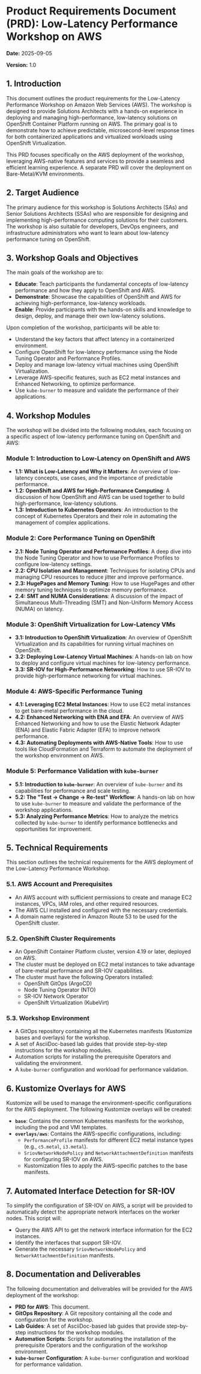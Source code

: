 # Product Requirements Document (PRD): Low-Latency Performance Workshop on AWS

**Date:** 2025-09-05

**Version:** 1.0

## 1. Introduction

This document outlines the product requirements for the Low-Latency Performance Workshop on Amazon Web Services (AWS). The workshop is designed to provide Solutions Architects with a hands-on experience in deploying and managing high-performance, low-latency solutions on OpenShift Container Platform running on AWS. The primary goal is to demonstrate how to achieve predictable, microsecond-level response times for both containerized applications and virtualized workloads using OpenShift Virtualization.

This PRD focuses specifically on the AWS deployment of the workshop, leveraging AWS-native features and services to provide a seamless and efficient learning experience. A separate PRD will cover the deployment on Bare-Metal/KVM environments.

## 2. Target Audience

The primary audience for this workshop is Solutions Architects (SAs) and Senior Solutions Architects (SSAs) who are responsible for designing and implementing high-performance computing solutions for their customers. The workshop is also suitable for developers, DevOps engineers, and infrastructure administrators who want to learn about low-latency performance tuning on OpenShift.

## 3. Workshop Goals and Objectives

The main goals of the workshop are to:

*   **Educate**: Teach participants the fundamental concepts of low-latency performance and how they apply to OpenShift and AWS.
*   **Demonstrate**: Showcase the capabilities of OpenShift and AWS for achieving high-performance, low-latency workloads.
*   **Enable**: Provide participants with the hands-on skills and knowledge to design, deploy, and manage their own low-latency solutions.

Upon completion of the workshop, participants will be able to:

*   Understand the key factors that affect latency in a containerized environment.
*   Configure OpenShift for low-latency performance using the Node Tuning Operator and Performance Profiles.
*   Deploy and manage low-latency virtual machines using OpenShift Virtualization.
*   Leverage AWS-specific features, such as EC2 metal instances and Enhanced Networking, to optimize performance.
*   Use `kube-burner` to measure and validate the performance of their applications.




## 4. Workshop Modules

The workshop will be divided into the following modules, each focusing on a specific aspect of low-latency performance tuning on OpenShift and AWS:

### Module 1: Introduction to Low-Latency on OpenShift and AWS

*   **1.1: What is Low-Latency and Why it Matters**: An overview of low-latency concepts, use cases, and the importance of predictable performance.
*   **1.2: OpenShift and AWS for High-Performance Computing**: A discussion of how OpenShift and AWS can be used together to build high-performance, low-latency solutions.
*   **1.3: Introduction to Kubernetes Operators**: An introduction to the concept of Kubernetes Operators and their role in automating the management of complex applications.

### Module 2: Core Performance Tuning on OpenShift

*   **2.1: Node Tuning Operator and Performance Profiles**: A deep dive into the Node Tuning Operator and how to use Performance Profiles to configure low-latency settings.
*   **2.2: CPU Isolation and Management**: Techniques for isolating CPUs and managing CPU resources to reduce jitter and improve performance.
*   **2.3: HugePages and Memory Tuning**: How to use HugePages and other memory tuning techniques to optimize memory performance.
*   **2.4: SMT and NUMA Considerations**: A discussion of the impact of Simultaneous Multi-Threading (SMT) and Non-Uniform Memory Access (NUMA) on latency.

### Module 3: OpenShift Virtualization for Low-Latency VMs

*   **3.1: Introduction to OpenShift Virtualization**: An overview of OpenShift Virtualization and its capabilities for running virtual machines on OpenShift.
*   **3.2: Deploying Low-Latency Virtual Machines**: A hands-on lab on how to deploy and configure virtual machines for low-latency performance.
*   **3.3: SR-IOV for High-Performance Networking**: How to use SR-IOV to provide high-performance networking for virtual machines.

### Module 4: AWS-Specific Performance Tuning

*   **4.1: Leveraging EC2 Metal Instances**: How to use EC2 metal instances to get bare-metal performance in the cloud.
*   **4.2: Enhanced Networking with ENA and EFA**: An overview of AWS Enhanced Networking and how to use the Elastic Network Adapter (ENA) and Elastic Fabric Adapter (EFA) to improve network performance.
*   **4.3: Automating Deployments with AWS-Native Tools**: How to use tools like CloudFormation and Terraform to automate the deployment of the workshop environment on AWS.

### Module 5: Performance Validation with `kube-burner`

*   **5.1: Introduction to `kube-burner`**: An overview of `kube-burner` and its capabilities for performance and scale testing.
*   **5.2: The "Test -> Change -> Re-test" Workflow**: A hands-on lab on how to use `kube-burner` to measure and validate the performance of the workshop applications.
*   **5.3: Analyzing Performance Metrics**: How to analyze the metrics collected by `kube-burner` to identify performance bottlenecks and opportunities for improvement.




## 5. Technical Requirements

This section outlines the technical requirements for the AWS deployment of the Low-Latency Performance Workshop.

### 5.1. AWS Account and Prerequisites

*   An AWS account with sufficient permissions to create and manage EC2 instances, VPCs, IAM roles, and other required resources.
*   The AWS CLI installed and configured with the necessary credentials.
*   A domain name registered in Amazon Route 53 to be used for the OpenShift cluster.

### 5.2. OpenShift Cluster Requirements

*   An OpenShift Container Platform cluster, version 4.19 or later, deployed on AWS.
*   The cluster must be deployed on EC2 metal instances to take advantage of bare-metal performance and SR-IOV capabilities.
*   The cluster must have the following Operators installed:
    *   OpenShift GitOps (ArgoCD)
    *   Node Tuning Operator (NTO)
    *   SR-IOV Network Operator
    *   OpenShift Virtualization (KubeVirt)

### 5.3. Workshop Environment

*   A GitOps repository containing all the Kubernetes manifests (Kustomize bases and overlays) for the workshop.
*   A set of AsciiDoc-based lab guides that provide step-by-step instructions for the workshop modules.
*   Automation scripts for installing the prerequisite Operators and validating the environment.
*   A `kube-burner` configuration and workload for performance validation.




## 6. Kustomize Overlays for AWS

Kustomize will be used to manage the environment-specific configurations for the AWS deployment. The following Kustomize overlays will be created:

*   **`base`**: Contains the common Kubernetes manifests for the workshop, including the pod and VMI templates.
*   **`overlays/aws`**: Contains the AWS-specific configurations, including:
    *   `PerformanceProfile` manifests for different EC2 metal instance types (e.g., `c5.metal`, `i3.metal`).
    *   `SriovNetworkNodePolicy` and `NetworkAttachmentDefinition` manifests for configuring SR-IOV on AWS.
    *   Kustomization files to apply the AWS-specific patches to the base manifests.




## 7. Automated Interface Detection for SR-IOV

To simplify the configuration of SR-IOV on AWS, a script will be provided to automatically detect the appropriate network interfaces on the worker nodes. This script will:

*   Query the AWS API to get the network interface information for the EC2 instances.
*   Identify the interfaces that support SR-IOV.
*   Generate the necessary `SriovNetworkNodePolicy` and `NetworkAttachmentDefinition` manifests.




## 8. Documentation and Deliverables

The following documentation and deliverables will be provided for the AWS deployment of the workshop:

*   **PRD for AWS**: This document.
*   **GitOps Repository**: A Git repository containing all the code and configuration for the workshop.
*   **Lab Guides**: A set of AsciiDoc-based lab guides that provide step-by-step instructions for the workshop modules.
*   **Automation Scripts**: Scripts for automating the installation of the prerequisite Operators and the configuration of the workshop environment.
*   **`kube-burner` Configuration**: A `kube-burner` configuration and workload for performance validation.


